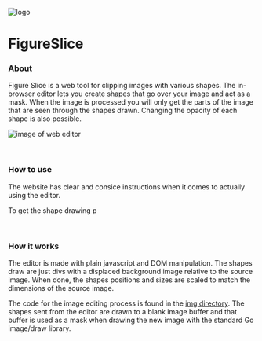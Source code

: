 ![logo](https://github.com/jesperkha/FigureSlice/.github/logo.png)

# **FigureSlice**

### **About**

Figure Slice is a web tool for clipping images with various shapes. The in-browser editor lets you create shapes that go over your image and act as a mask. When the image is processed you will only get the parts of the image that are seen through the shapes drawn. Changing the opacity of each shape is also possible.

![image of web editor](https://github.com/jesperkha/FigureSlice/.github/editor.jpg)

<br>

### **How to use**

The website has clear and consice instructions when it comes to actually using the editor.

To get the shape drawing p

<br>

### **How it works**

The editor is made with plain javascript and DOM manipulation. The shapes draw are just divs with a displaced background image relative to the source image. When done, the shapes positions and sizes are scaled to match the dimensions of the source image.

The code for the image editing process is found in the [img directory](https://github.com/jesperkha/FigureSlice/img). The shapes sent from the editor are drawn to a blank image buffer and that buffer is used as a mask when drawing the new image with the standard Go image/draw library.
